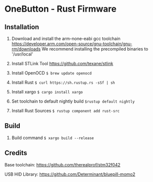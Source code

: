 # OneButton - Rust Firmware

## Installation

1. Download and install the arm-none-eabi gcc toolchain
https://developer.arm.com/open-source/gnu-toolchain/gnu-rm/downloads
We recommend installing the precompiled binaries to '/usr/local' 

2. Install STLink Tool
https://github.com/texane/stlink

3. Install OpenOCD
`$ brew update openocd`

4. Install Rust
`$ curl https://sh.rustup.rs -sSf | sh`

5. Install xargo
`$ cargo install xargo`

6. Set toolchain to default nightly build
`$rustup default nightly`

7. Install Rust Sources
`$ rustup component add rust-src`

## Build

1. Build command
`$ xargo build --release`


## Credits

Base toolchain:  https://github.com/therealprof/stm32f042

USB HID Library: https://github.com/Determinant/bluepill-momo2